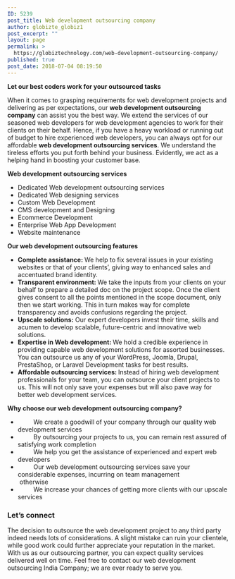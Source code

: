 ```yaml
---
ID: 5239
post_title: Web development outsourcing company
author: globizte_globiz1
post_excerpt: ""
layout: page
permalink: >
  https://globiztechnology.com/web-development-outsourcing-company/
published: true
post_date: 2018-07-04 08:19:50
---
```

<strong>Let our best coders work for your outsourced tasks</strong>

When it comes to grasping requirements for web development projects and delivering as per expectations, our <strong>web development outsourcing company</strong> can assist you the best way. We extend the services of our seasoned web developers for web development agencies to work for their clients on their behalf. Hence, if you have a heavy workload or running out of budget to hire experienced web developers, you can always opt for our affordable <strong>web development outsourcing services</strong>. We understand the tireless efforts you put forth behind your business. Evidently, we act as a helping hand in boosting your customer base.

<strong>Web development outsourcing services</strong>
<ul>
 	<li>Dedicated Web development outsourcing services</li>
 	<li>Dedicated Web designing services</li>
 	<li>Custom Web Development</li>
 	<li>CMS development and Designing</li>
 	<li>Ecommerce Development</li>
 	<li>Enterprise Web App Development</li>
 	<li>Website maintenance</li>
</ul>
<strong>
Our web development outsourcing features</strong>
<ul>
 	<li><strong>Complete assistance: </strong>We help to fix several issues in your existing websites or that of your clients’, giving way to enhanced sales and accentuated brand identity.</li>
 	<li><strong>Transparent environment: </strong>We take the inputs from your clients on your behalf to prepare a detailed doc on the project scope. Once the client gives consent to all the points mentioned in the scope document, only then we start working. This in turn makes way for complete transparency and avoids confusions regarding the project.</li>
 	<li><strong>Upscale solutions:</strong> Our expert developers invest their time, skills and acumen to develop scalable, future-centric and innovative web solutions.</li>
 	<li><strong>Expertise in Web development: </strong>We hold a credible experience in providing capable web development solutions for assorted businesses. You can outsource us any of your WordPress, Joomla, Drupal, PrestaShop, or Laravel Development tasks for best results.</li>
 	<li><strong>Affordable outsourcing services: </strong>Instead of hiring web development professionals for your team, you can outsource your client projects to us. This will not only save your expenses but will also pave way for better web development services.</li>
</ul>
<strong>Why choose our web development outsourcing company?</strong>
<ul>
 	<li>         We create a goodwill of your company through our quality web development services</li>
 	<li>         By outsourcing your projects to us, you can remain rest assured of satisfying work completion</li>
 	<li>         We help you get the assistance of experienced and expert web developers</li>
 	<li>         Our web development outsourcing services save your considerable expenses, incurring on team management             otherwise</li>
 	<li>         We increase your chances of getting more clients with our upscale services</li>
</ul>
<h3>Let’s connect</h3>
The decision to outsource the web development project to any third party indeed needs lots of considerations. A slight mistake can ruin your clientele, while good work could further appreciate your reputation in the market. With us as our outsourcing partner, you can expect quality services delivered well on time. Feel free to contact our web development outsourcing India Company; we are ever ready to serve you.